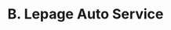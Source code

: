 ---
title: "B. Lepage Auto Service"
url: /lancienne-lorette/b-lepage-auto-service/
shop: Autowerkstatt
---